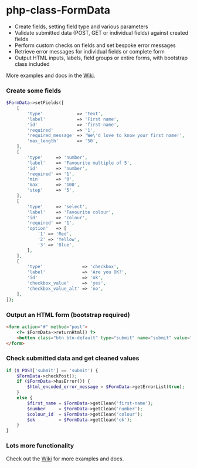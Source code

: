 # php-class-FormData

* Create fields, setting field type and various parameters
* Validate submitted data (POST, GET or individual fields) against created fields
* Perform custom checks on fields and set bespoke error messages
* Retrieve error messages for individual fields or complete form
* Output HTML inputs, labels, field groups or entire forms, with bootstrap class included

More examples and docs in the [Wiki](https://github.com/prcd/php-class-FormData/wiki).

### Create some fields

```php
$FormData->setFields([
	[
		'type'             => 'text',
		'label'            => 'First name',
		'id'               => 'first-name',
		'required'         => '1',
		'required_message' => 'We\'d love to know your first name!',
		'max_length'       => '50',
	],
	[
		'type'     => 'number',
		'label'    => 'Favourite multiple of 5',
		'id'       => 'number',
		'required' => '1',
		'min'      => '0',
		'max'      => '100',
		'step'     => '5',
	],
	[
		'type'     => 'select',
		'label'    => 'Favourite colour',
		'id'       => 'colour',
		'required' => '1',
		'option'   => [
			'1' => 'Red',
			'2' => 'Yellow',
			'3' => 'Blue',
		],
	],
	[
		'type'               => 'checkbox',
		'label'              => 'Are you OK?',
		'id'                 => 'ok',
		'checkbox_value'     => 'yes',
		'checkbox_value_alt' => 'no',
	],
]);
```

### Output an HTML form (bootstrap required)

```html
<form action="#" method="post">
	<?= $FormData->returnHtml() ?>
	<button class="btn btn-default" type="submit" name="submit" value="submit">Submit</button>
</form>
```

### Check submitted data and get cleaned values

```php
if ($_POST['submit'] == 'submit') {
	$FormData->checkPost();
	if ($FormData->hasError()) {
		$html_encoded_error_message = $FormData->getErrorList(true);
	}
	else {
		$first_name = $FormData->getClean('first-name');
		$number     = $FormData->getClean('number');
		$colour_id  = $FormData->getClean('colour');
		$ok         = $FormData->getClean('ok');
	}
}
```

### Lots more functionality

Check out the [Wiki](https://github.com/prcd/php-class-FormData/wiki) for more examples and docs.
